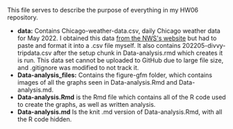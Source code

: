 This file serves to describe the purpose of everything in my HW06 repository.

* **data:** Contains Chicago-weather-data.csv, daily Chicago weather data for May 2022. I obtained this data [from the NWS's website](https://www.weather.gov/wrh/climate?wfo=lot) but had to paste and format it into a .csv file myself. It also contains 202205-divvy-tripdata.csv after the setup chunk in Data-analysis.rmd which creates it is run. This data set cannot be uploaded to GitHub due to large file size, and .gitignore was modified to not track it.
* **Data-analysis_files:** Contains the figure-gfm folder, which contains images of all the graphs seen in Data-analysis.Rmd and Data-analysis.md.
* **Data-analysis.Rmd** is the Rmd file which contains all of the R code used to create the graphs, as well as written analysis.
* **Data-analysis.md** Is the knit .md version of Data-analysis.Rmd, with all the R code hidden.

